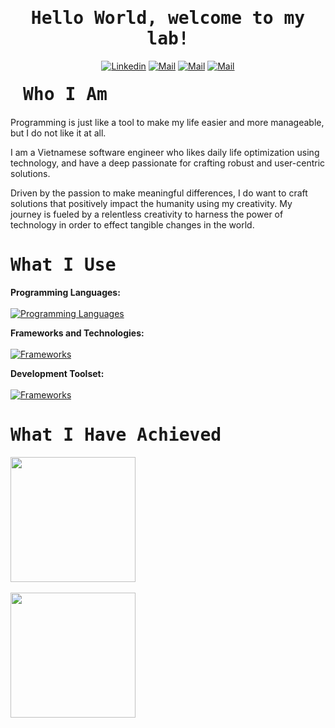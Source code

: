         
<h1 align='center'><samp><strong>Hello World, welcome to my lab!</strong></samp></h1>

<div align='center'>
  
  [![Linkedin](https://img.shields.io/badge/LinkedIn-Phan%20Xu%C3%A2n%20Quang-blue?logo=Linkedin&logoColor=blue&labelColor=black)](https://www.linkedin.com/in/phanxuanquang/)
  [![Mail](https://img.shields.io/badge/Facebook-Phan%20Xu%C3%A2n%20Quang-blue?logo=Facebook&logoColor=blue&labelColor=black)](https://www.facebook.com/pxquang.2002)
  [![Mail](https://img.shields.io/badge/Discord-Hack%20Ki%E1%BA%BFm%20S%C4%A9-blue?logo=Discord&logoColor=blue&labelColor=black)](https://discordcom/users/hackkiemsi)
  [![Mail](https://img.shields.io/badge/Gmail-phanxuanquang2@gmail.com-blue?logo=Gmail&logoColor=blue&labelColor=black)](mailto:phanxuanquang2@gmail.com)
  
</div>

<h1 align='left' style='margin: 20px;' ><samp><strong>Who I Am</strong></samp></h1>

<p align='left'>
Programming is just like a tool to make my life easier and more manageable, but I do not like it at all.

I am a Vietnamese software engineer who likes daily life optimization using technology, and have a deep passionate for crafting robust and user-centric solutions. 
    
Driven by the passion to make meaningful differences, I do want to craft solutions that positively impact the humanity using my creativity. My journey is fueled by a relentless creativity to harness the power of technology in order to effect tangible changes in the world.
</p>

<h1 align='left'><samp><strong>What I Use</strong></samp></h1>

**Programming Languages:** <br><br>
[![Programming Languages](https://skillicons.dev/icons?i=cs,js,html)](https://github.com/phanxuanquang)

**Frameworks and Technologies:**<br><br>
[![Frameworks](https://skillicons.dev/icons?i=dotnet,bootstrap)](https://github.com/phanxuanquang)

**Development Toolset:**<br><br>
[![Frameworks](https://skillicons.dev/icons?i=visualstudio,vscode)](https://github.com/phanxuanquang)

<h1 align='left'><samp><strong>What I Have Achieved</strong></samp></h1>

<a href="https://github.com/phanxuanquang" align='center'>
  <img height=200 align="center"  src="https://github-readme-stats-git-masterrstaa-rickstaa.vercel.app/api?username=phanxuanquang&rank_icon=github&theme=holi&hide=issues" />
  <br></br>
  <img height=200 align="center" src="https://github-readme-stats.vercel.app/api/top-langs/?username=phanxuanquang&layout=compact&theme=holi&langs_count=8&card_width=437" />
</a>
